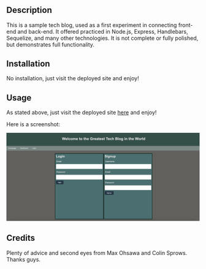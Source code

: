 # <Tech Blog>

## Description

This is a sample tech blog, used as a first experiment in connecting front-end and back-end. It offered practiced in Node.js, Express, Handlebars, Sequelize, and many other technologies. It is not complete or fully polished, but demonstrates full functionality.

## Installation

No installation, just visit the deployed site and enjoy!

## Usage

As stated above, just visit the deployed site [here](https://tech-blog-42424242.herokuapp.com/) and enjoy!

Here is a screenshot:

![screenshot of site](/public/assets/images/screenshot.png)

## Credits

Plenty of advice and second eyes from Max Ohsawa and Colin Sprows. Thanks guys.
